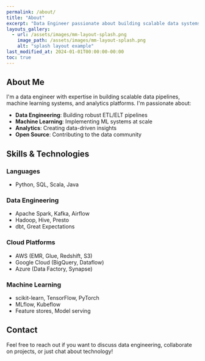 ```yaml
---
permalink: /about/
title: "About"
excerpt: "Data Engineer passionate about building scalable data systems"
layouts_gallery:
  - url: /assets/images/mm-layout-splash.png
    image_path: /assets/images/mm-layout-splash.png
    alt: "splash layout example"
last_modified_at: 2024-01-01T00:00:00-00:00
toc: true
---
```


## About Me

I'm a data engineer with expertise in building scalable data pipelines, machine learning systems, and analytics platforms. I'm passionate about:

- **Data Engineering**: Building robust ETL/ELT pipelines
- **Machine Learning**: Implementing ML systems at scale
- **Analytics**: Creating data-driven insights
- **Open Source**: Contributing to the data community

## Skills & Technologies

### Languages
- Python, SQL, Scala, Java

### Data Engineering
- Apache Spark, Kafka, Airflow
- Hadoop, Hive, Presto
- dbt, Great Expectations

### Cloud Platforms
- AWS (EMR, Glue, Redshift, S3)
- Google Cloud (BigQuery, Dataflow)
- Azure (Data Factory, Synapse)

### Machine Learning
- scikit-learn, TensorFlow, PyTorch
- MLflow, Kubeflow
- Feature stores, Model serving

## Contact

Feel free to reach out if you want to discuss data engineering, collaborate on projects, or just chat about technology!